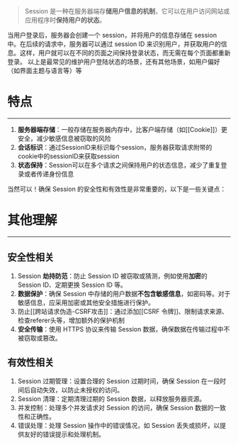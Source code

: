 >Session 是一种在服务器端存**储用户信息的机制**，它可以在用户访问网站或应用程序时**保持用户的状态**。

当用户登录后，服务器会创建一个 session，并将用户的信息存储在 session 中。在后续的请求中，服务器可以通过 session ID 来识别用户，并获取用户的信息。这样，用户就可以在不同的页面之间保持登录状态，而无需在每个页面都重新登录。
以上是最常见的维护用户登陆状态的场景，还有其他场景，如用户偏好（如界面主题与语言等）等

# 特点
---
1. **服务器端存储**：一般存储在服务器内存中，比客户端存储（如[[Cookie]]）更安全，减少敏感信息被窃取的风险
2. **会话标识**：通过SessionID来标识每个session，服务器获取请求附带的cookie中的sessionID来获取session
3. **状态保持**：Session可以在多个请求之间保持用户的状态信息，减少了重复登录或者传递身份信息

当然可以！确保 Session 的安全性和有效性是非常重要的，以下是一些关键点：

# 其他理解
---
## 安全性相关
1. Session **劫持防范**：防止 Session ID 被窃取或猜测，例如使用**加密**的 Session ID、定期更换 Session ID 等。
2. **数据保护**：确保 Session 中存储的用户数据**不包含敏感信息**，如密码等。对于敏感信息，应采用加密或其他安全措施进行保护。
3. 防止[[跨站请求伪造-CSRF攻击]]：通过添加[[CSRF 令牌]]、限制请求来源、检查referer头等，增加额外的保护机制
4. **安全传输**：使用 HTTPS 协议来传输 Session 数据，确保数据在传输过程中不被窃取或篡改。
## 有效性相关
1. Session 过期管理：设置合理的 Session 过期时间，确保 Session 在一段时间后自动失效，以防止未授权的访问。
2. Session 清理：定期清理过期的 Session 数据，以释放服务器资源。
3. 并发控制：处理多个并发请求对 Session 的访问，确保 Session 数据的一致性和正确性。
4. 错误处理：处理 Session 操作中的错误情况，如 Session 丢失或损坏，以提供友好的错误提示和处理机制。
